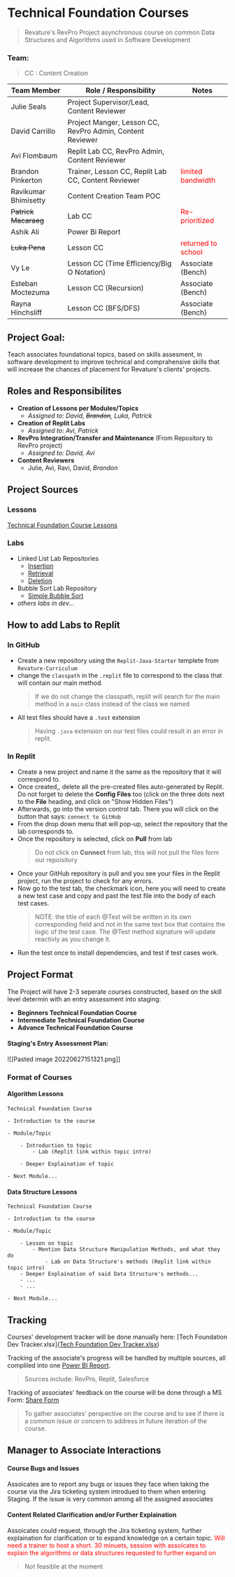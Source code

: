 # Technical Foundation Courses
> Revature's RevPro Project asynchronous course on common Data Structures and Algorithms used in Software Development
### Team:
> CC : Content Creation

| Team Member | Role / Responsibility | Notes |
|-----------------|------------------------|-------|
|Julie Seals|Project Supervisor/Lead, Content Reviewer| |
|David Carrillo|Project Manger, Lesson CC, RevPro Admin, Content Reviewer| |
|Avi Flombaum|Replit Lab CC, RevPro Admin, Content Reviewer| |
|Brandon Pinkerton|Trainer, Lesson CC, Replit Lab CC, Content Reviewer|<span style="color:red">limited bandwidth</span>|
|Ravikumar Bhimisetty|Content Creation Team POC| |
|~~Patrick Macaraeg~~|Lab CC|<span style= color:red>Re-prioritized</span>|
|Ashik Ali|Power Bi Report| |
|~~Luka Pena~~|Lesson CC|<span style= color:red>returned to school</span>|
|Vy Le|Lesson CC (Time Efficiency/Big O Notation)|Associate (Bench)|
|Esteban Moctezuma|Lesson CC (Recursion)|Associate (Bench)|
|Rayna Hinchsliff|Lesson CC (BFS/DFS)|Associate (Bench)|


## Project Goal:
Teach associates foundational topics, based on skills assesment, in software development to improve technical and comprahensive skills that will increase the chances of placement for Revature's clients' projects. 

## Roles and Responsibilites
- **Creation of Lessons per Modules/Topics**
	- *Assigned to: David, ~~Brandon~~, Luka, Patrick*
- **Creation of Replit Labs**
	- *Assigned to: Avi, Patrick*
- **RevPro Integration/Transfer and Maintenance** (From Repository to RevPro project)
	- *Assigned to: David, Avi*
- **Content Reviewers**
	- Julie, Avi, Ravi, David, *Brandon*

## Project Sources
### Lessons
[Technical Foundation Course Lessons](https://github.com/revature-curriculum/primers-foundations) 
### Labs
- Linked List Lab Repositories
	- [Insertion](https://github.com/revature-curriculum/linked-list-insertion-lab-java)
	- [Retrieval](https://github.com/revature-curriculum/linked-list-retrieval-lab-java)
	- [Deletion](https://github.com/revature-curriculum/linked-list-deletion-lab)
- Bubble Sort Lab Repository
	- [Simple Bubble Sort](https://github.com/revature-curriculum/linked-list-deletion-lab)
- *others labs in dev...*
## How to add Labs to Replit
### In GitHub
- Create a new repository using the `Replit-Java-Starter` templete from `Revature-Curriculum`
- change the `classpath` in the `.replit` file to correspond to the class that will contain our main method.
  >If we do not change the classpath, replit will search for the main method in a `main` class instead of the class we named
- All test files should have a `.test` extension
  >Having `.java` extension on our test files could result in an error in replit. 
### In Replit 
- Create a new project and name it the same as the repository that it will correspond to.
- Once created,, delete all the pre-created files auto-generated by Replit. Do not forget to delete the **Config Files** too (click on the three dots next to the **File** heading, and click on "Show Hidden Files")
- Afterwards, go into the version control tab. There you will click on the button that says: `connect to GitHub`
- From the drop down menu that will pop-up, select the repository that the lab corresponds to.
- Once the repository is selected, click on **Pull** from lab
  >Do not click on **Connect** from lab, this will not pull the files form our repoisitory
- Once your GitHub repository is pull and you see your files in the Replit project, run the project to check for any errors.
- Now go to the test tab, the checkmark icon, here you will need to create a new test case and copy and past the test file into the body of each test cases. 
  >NOTE: the title of each @Test will be written in its own corresponding field and not in the same text box that contains the logic of the test case. The @Test method signature will update reactivly as you change it.
- Run the test once to install dependencies, and test if test cases work. 
## Project Format
The Project will have 2-3 seperate courses constructed, based on the skill level determin with an entry assessment into staging:
- **Beginners Technical Foundation Course**
- **Intermediate Technical Foundation Course**
- **Advance Technical Foundation Course**

#### Staging's Entry Assessment Plan:
![[Pasted image 20220627151321.png]]

### Format of Courses
#### Algorithm Lessons
```
Technical Foundation Course

- Introduction to the course

- Module/Topic
  
	- Introduction to topic
		- Lab (Replit link within topic intro)
		  
	- Deeper Explaination of topic
	  
- Next Module...
```
#### Data Structure Lessons
```
Technical Foundation Course

- Introduction to the course

- Module/Topic
  
	- Lesson on topic
		- Mention Data Structure Manipulation Methods, and what they do
			- Lab on Data Structure's methods (Replit link within topic intro)
	- Deeper Explaination of said Data Structure's methods...
	- ...
	- ...
	  
- Next Module...
```

## Tracking
Courses' development tracker will be done manually here: [Tech Foundation Dev Tracker.xlsx]([Tech Foundation Dev Tracker.xlsx](https://revature0.sharepoint.com/:x:/s/Products/post-training/Ef_zKNr43DFOtHunVQRd9scBSXzJjyTC6A-h2Cs7vmNsuA?e=7JfdVY))

Tracking of the associate's progress will be handled by multiple sources, all compliled into one [Power BI Report](https://app.powerbi.com/groups/me/reports/b6159da8-78c9-4260-bc94-e34277cdb751/ReportSection?ctid=6b63e28a-a8f9-47b5-aa40-97e231215164).
> Sources include: RevPro, Replit, Salesforce

Tracking of associates' feedback on the course will be done through a MS Form: [Share Form](https://forms.office.com/Pages/ResponsePage.aspx?id=iuJja_motUeqQJfiMSFRZAYwJWleUkJLno0z5ioTLXdUNUVHOVJNR1lPWVMwOENRRzI0WkEzTDIwTy4u)
> To gather associates' perspective on the course and to see if there is a common issue or concern to address in future iteration of the course.

## Manager to Associate Interactions
#### Course Bugs and Issues
Assoicates are to report any bugs or issues they face when taking the course via the Jira ticketing system introdued to them when entering Staging.
If the issue is very common among all the assigned associates

#### Content Related Clarification and/or Further Explaination
Assoicates could request, through the Jira ticketing system, further explaination for clarification or to expand knowledge on a certain topic.
<span style= "color: red">Will need a trainer to host a short. 30 minuets, session with assoicates to explain the algorithms or data structures requested to further expand on</span>
> Not feasible at the moment


